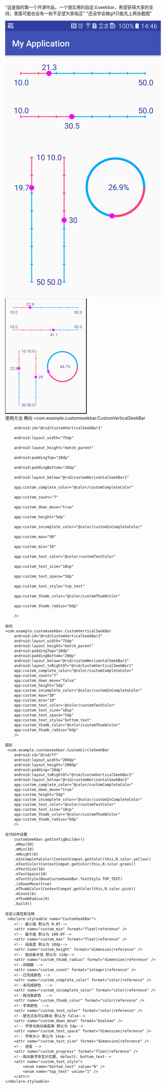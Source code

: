 
"这是我的第一个开源作品，一个很实用的自定义seekbar，希望获得大家的支持，里面可能也会有一些不足望大家指正" 
"还没学会做gif只能先上两张截图"

![run1](https://github.com/525642022/CustomSeekBar/blob/master/MyApplication/Screenshot/run1.png)
![run2](https://github.com/525642022/CustomSeekBar/blob/master/MyApplication/Screenshot/run2.png)  
使用方法
    横向
        <com.example.customseekbar.CustomVerticalSeekBar

        android:id="@+id/CustomVerticalSeekBar1"

        android:layout_width="75dp"

        android:layout_height="match_parent"

        android:paddingTop="20dp"

        android:paddingBottom="20dp"

        android:layout_below="@+id/customHorizontalSeekBar2"

        app:custom_complete_color="@color/customCompleteColor"

        app:custom_count="7"

        app:custom_down_move="true"

        app:custom_height="5dp"

        app:custom_incomplete_color="@color/customInCompleteColor"

        app:custom_max="50"

        app:custom_min="10"

        app:custom_text_color="@color/customTextColor"

        app:custom_text_size="18sp"

        app:custom_text_space="5dp"

        app:custom_text_style="top_text"

        app:custom_thumb_color="@color/customThumbColor"

        app:custom_thumb_radius="6dp"
        
        />

    纵向
    <com.example.customseekbar.CustomVerticalSeekBar
        android:id="@+id/CustomVerticalSeekBar2"
        android:layout_width="75dp"
        android:layout_height="match_parent"
        android:paddingTop="20dp"
        android:paddingBottom="20dp"
        android:layout_below="@+id/customHorizontalSeekBar2"
        android:layout_toRightOf="@+id/CustomVerticalSeekBar1"
        app:custom_complete_color="@color/customCompleteColor"
        app:custom_count="7"
        app:custom_down_move="false"
        app:custom_height="5dp"
        app:custom_incomplete_color="@color/customInCompleteColor"
        app:custom_max="50"
        app:custom_min="10"
        app:custom_text_color="@color/customTextColor"
        app:custom_text_size="18sp"
        app:custom_text_space="5dp"
        app:custom_text_style="bottom_text"
        app:custom_thumb_color="@color/customThumbColor"
        app:custom_thumb_radius="6dp"
        />

    圆形
     <com.example.customseekbar.CustomCircleSeekBar
        android:id="@+id/ff"
        android:layout_width="200dp"
        android:layout_height="200dp"
        android:padding="20dp"
        android:layout_toRightOf="@+id/CustomVerticalSeekBar2"
        android:layout_below="@+id/customHorizontalSeekBar2"
        app:custom_complete_color="@color/customCompleteColor"
        app:custom_down_move="true"
        app:custom_height="5dp"
        app:custom_incomplete_color="@color/customInCompleteColor"
        app:custom_text_color="@color/customTextColor"
        app:custom_text_size="18sp"
        app:custom_thumb_color="@color/customThumbColor"
        app:custom_thumb_radius="6dp"
        />

    在代码中设置
        customSeekbar.getConfigBuilder()
        .mMax(50)
        .mMin(10)
        .mHeight(8)
        .mInCompleteColor(ContextCompat.getColor(this,R.color.yellow))
        .mTextColor(ContextCompat.getColor(this,R.color.green))
        .mTextSize(18)
        .mTextSpace(10)
        .mTextStyle(BaseCustomSeekBar.TextStyle.TOP_TEXT)
        .isDownMove(true)
        .mThumbColor(ContextCompat.getColor(this,R.color.pink))
        .mCount(6)
        .mThumbRadius(9)
        .build()

    自定义属性和注释
     <declare-styleable name="CustomSeekBar">
        <!-- 最小值 默认为 0.0f-->
        <attr name="custom_min" format="float|reference" />
        <!-- 最大值 默认为 100.0f-->
        <attr name="custom_max" format="float|reference" />
        <!-- 线高度 默认为 10dp-->
        <attr name="custom_height" format="dimension|reference" />
        <!-- 拖动条半径 默认为 11dp-->
        <attr name="custom_thumb_radius" format="dimension|reference" />
        <!--间隔数 -->
        <attr name="custom_count" format="integer|reference" />
        <!--已完成颜色 -->
        <attr name="custom_complete_color" format="color|reference" />
        <!--未完成颜色  -->
        <attr name="custom_incomplete_color" format="color|reference" />
        <!--拖动条颜色  -->
        <attr name="custom_thumb_color" format="color|reference" />
        <!--字体颜色  -->
        <attr name="custom_text_color" format="color|reference" />
        <!--是否点击可以移动 默认为 false-->
        <attr name="custom_down_move" format="boolean" />
        <!-- 字体与拖动条距离 默认为 5dp-->
        <attr name="custom_text_space" format="dimension|reference" />
        <!-- 字体大小 默认为 14sp-->
        <attr name="custom_text_size" format="dimension|reference" />
        <!-- 进度 -->
        <attr name="custom_progress" format="float|reference" />
        <!--拖动条字体显示位置, default: bottom_text-->
        <attr name="custom_text_style">
            <enum name="bottom_text" value="0" />
            <enum name="top_text" value="1" />
        </attr>
    </declare-styleable>